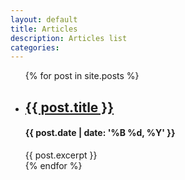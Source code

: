 ```yaml
---
layout: default
title: Articles
description: Articles list
categories: 
---
```


<ul>
  {% for post in site.posts %}
    <li class="post_list_item">
      <h2><a href="{{ post.url }}">{{ post.title }}</a></h2>
      <h4>{{ post.date | date: '%B %d, %Y' }}</h4>
      {{ post.excerpt }}
    </li>
  {% endfor %}
</ul>

